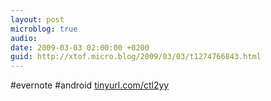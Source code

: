```yaml
---
layout: post
microblog: true
audio: 
date: 2009-03-03 02:00:00 +0200
guid: http://xtof.micro.blog/2009/03/03/t1274766843.html
---
```

#evernote #android [tinyurl.com/ctl2yy](http://tinyurl.com/ctl2yy)
